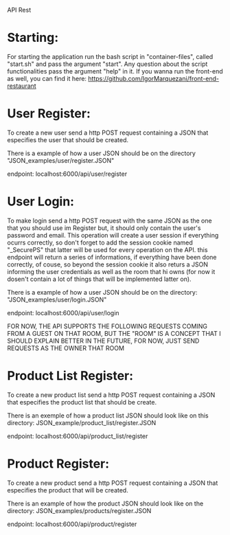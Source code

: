 API Rest

# Starting: 
For starting the application run the bash script in "container-files", called "start.sh" and pass the argument "start". Any question
about the script functionalities pass the argument "help" in it. If you wanna run the front-end as well, you can find it here: 
https://github.com/IgorMarquezani/front-end-restaurant

# User Register:
To create a new user send a http POST request containing a JSON that especifies the user that should be created.

There is a example of how a user JSON should be on the directory "JSON_examples/user/register.JSON"

endpoint: localhost:6000/api/user/register

# User Login:
To make login send a http POST request with the same JSON as the one that you should use im Register but,
it should only contain the user's password and email. This operation will create a user session if everything ocurrs correctly,
so don't forget to add the session cookie named "_SecurePS" that latter will be used for every operation on the API.
this endpoint will return a series of informations, if everything have been done correctly, of couse, so beyond the session cookie
it also returs a JSON informing the user credentials as well as the room that hi owns (for now it dosen't contain a lot of things that will be implemented latter on).

There is a example of how a user JSON should be on the directory: "JSON_examples/user/login.JSON"

endpoint: localhost:6000/api/user/login

FOR NOW, THE API SUPPORTS THE FOLLOWING REQUESTS COMING FROM A GUEST ON THAT ROOM, BUT THE "ROOM" IS A CONCEPT THAT I SHOULD EXPLAIN BETTER IN THE FUTURE,
FOR NOW, JUST SEND REQUESTS AS THE OWNER THAT ROOM

# Product List Register:
To create a new product list send a http POST request containing a JSON that especifies the product list that should be create.

There is an exemple of how a product list JSON should look like on this directory: JSON_example/product_list/register.JSON

endpoint: localhost:6000/api/product_list/register

# Product Register:
To create a new product send a http POST request containing a JSON that especifies the product that will be created.

There is an example of how the product JSON should look like on the directory: JSON_examples/products/register.JSON

endpoint: localhost:6000/api/product/register

